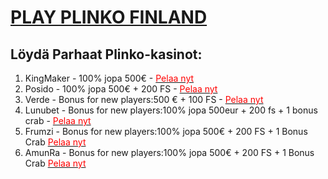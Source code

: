 
<h1><a  rel="nofollow" href="https://ventut.com/tnByLtky">PLAY PLINKO FINLAND</a></h1>
<h2> Löydä Parhaat Plinko-kasinot: </h2>

1) KingMaker - 100% jopa 500€ - <a href="https://ventut.com/tnByLtky" color='red'> <span style='color:red'> Pelaa nyt </span></a>
2) Posido - 100% jopa 500€ + 200 FS - <a href="https://ventut.com/xNMGCpkN" collor='red'> <span style="color:red"> Pelaa nyt </span></a>
3) Verde - Bonus for new players:500 € + 100 FS - <a href="https://ventut.com/zHr58ttw" collor='red'> <span style="color:red"> Pelaa nyt </span></a>
4) Lunubet - Bonus for new players:100% jopa 500eur + 200 fs + 1 bonus crab - <a href="https://ventut.com/wTBQVBZ7" collor='red'> <span style="color:red"> Pelaa nyt </span></a>
5) Frumzi - Bonus for new players:100% jopa 500€ + 200 FS + 1 Bonus Crab <a href="https://ventut.com/hvff4pLH" collor='red'> <span style="color:red"> Pelaa nyt </span></a>
6) AmunRa - Bonus for new players:100% jopa 500€ + 200 FS + 1 Bonus Crab <a href="https://ventut.com/7xFGXY4r" collor='red'> <span style="color:red"> Pelaa nyt </span></a>




